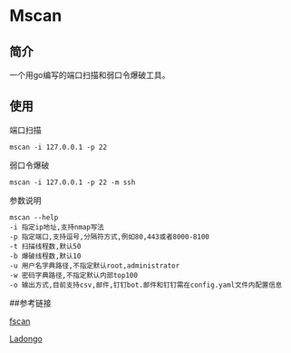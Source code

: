 # Mscan

## 简介

一个用go编写的端口扫描和弱口令爆破工具。
## 使用

端口扫描
```shell
mscan -i 127.0.0.1 -p 22
```
弱口令爆破
```shell
mscan -i 127.0.0.1 -p 22 -m ssh
```
参数说明
```shell
mscan --help
-i 指定ip地址,支持nmap写法
-p 指定端口,支持逗号,分隔符方式,例如80,443或者8000-8100
-t 扫描线程数,默认50
-b 爆破线程数,默认10
-u 用户名字典路径,不指定默认root,administrator
-w 密码字典路径,不指定默认内部top100
-o 输出方式,目前支持csv,邮件,钉钉bot.邮件和钉钉需在config.yaml文件内配置信息
```

##参考链接

[fscan](https://github.com/shadow1ng/fscan)

[Ladongo](https://github.com/k8gege/LadonGo)



